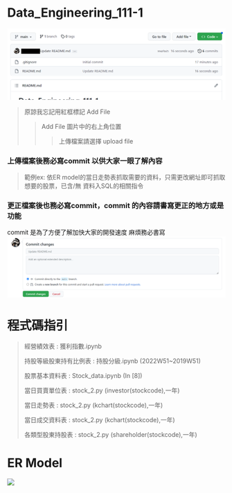 # Data_Engineering_111-1
<img src="https://github.com/Larisa-HSU/Data_Engineering_111-1/blob/main/Picture/Screenshot%202022-12-13%20194642.png" width='600' leight='1000'/></img>
> 原諒我忘記用紅框標記 Add File </p>
> > Add File 圖片中的右上角位置
> > >上傳檔案請選擇 upload file
### 上傳檔案後務必寫commit 以供大家一眼了解內容 
> 範例ex:  依ER model的當日走勢表抓取需要的資料，只需更改網址即可抓取想要的股票，已含/無 資料入SQL的相關指令
### 更正檔案後也務必寫commit，commit 的內容請書寫更正的地方或是功能
commit 是為了方便了解加快大家的開發速度 麻煩務必書寫
<img src="https://github.com/Larisa-HSU/Data_Engineering_111-1/blob/main/Picture/Screenshot%202022-12-13%20193647.png" width='600' leight='1000'/></img>

# 程式碼指引
> 經營績效表 : 獲利指數.ipynb </p>
> 持股等級股東持有比例表 : 持股分級.ipynb (2022W51~2019W51) </p>
> 股票基本資料表 : Stock_data.ipynb (In [8]) </p>
> 當日買賣單位表 : stock_2.py (investor(stockcode),一年) </p>
> 當日走勢表 : stock_2.py (kchart(stockcode),一年) </p>
> 當日成交資料表 : stock_2.py (kchart(stockcode),一年) </p>
> 各類型股東持股表 : stock_2.py (shareholder(stockcode),一年) </p>

# ER Model
<img src="https://github.com/Larisa-HSU/Data_Engineering_111-1/tree/main/Picture/image.png" /></img>
